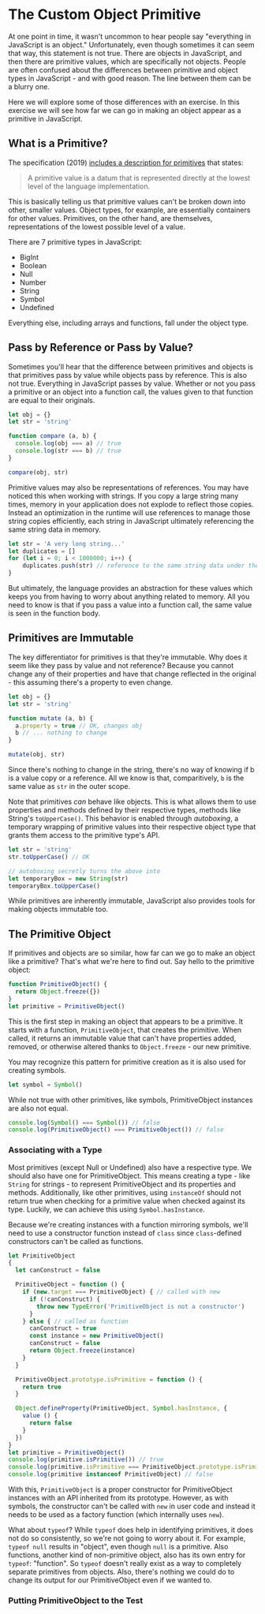 # The Custom Object Primitive

At one point in time, it wasn't uncommon to hear people say "everything in JavaScript is an object."  Unfortunately, even though sometimes it can seem that way, this statement is not true.  There are objects in JavaScript, and then there are primitive values, which are specifically not objects.  People are often confused about the differences between primitive and object types in JavaScript - and with good reason. The line between them can be a blurry one.

Here we will explore some of those differences with an exercise.  In this exercise we will see how far we can go in making an object appear as a primitive in JavaScript.

## What is a Primitive?

The specification (2019) [includes a description for primitives](http://www.ecma-international.org/ecma-262/10.0/index.html#sec-primitive-value) that states:

> A primitive value is a datum that is represented directly at the lowest level of the language implementation.

This is basically telling us that primitive values can't be broken down into other, smaller values.  Object types, for example, are essentially containers for other values.  Primitives, on the other hand, are themselves, representations of the lowest possible level of a value.

There are 7 primitive types in JavaScript:

* BigInt
* Boolean
* Null
* Number
* String
* Symbol
* Undefined

Everything else, including arrays and functions, fall under the object type.

## Pass by Reference or Pass by Value?

Sometimes you'll hear that the difference between primitives and objects is that primitives pass by value while objects pass by reference.  This is also not true.  Everything in JavaScript passes by value.  Whether or not you pass a primitive or an object into a function call, the values given to that function are equal to their originals.

```javascript
let obj = {}
let str = 'string'

function compare (a, b) {
  console.log(obj === a) // true
  console.log(str === b) // true
}

compare(obj, str)
```

Primitive values may also be representations of references.  You may have noticed this when working with strings.  If you copy a large string many times, memory in your application does not explode to reflect those copies.  Instead an optimization in the runtime will use references to manage those string copies efficiently, each string in JavaScript ultimately referencing the same string data in memory.

```javascript
let str = 'A very long string...'
let duplicates = []
for (let i = 0; i < 1000000; i++) {
    duplicates.push(str) // reference to the same string data under the hood
}
```

But ultimately, the language provides an abstraction for these values which keeps you from having to worry about anything related to memory.  All you need to know is that if you pass a value into a function call, the same value is seen in the function body.

## Primitives are Immutable

The key differentiator for primitives is that they're immutable.  Why does it seem like they pass by value and not reference?  Because you cannot change any of their properties and have that change reflected in the original - this assuming there's a property to even change.

```javascript
let obj = {}
let str = 'string'

function mutate (a, b) {
  a.property = true // OK, changes obj
  b // ... nothing to change
}

mutate(obj, str)
```

Since there's nothing to change in the string, there's no way of knowing if b is a value copy or a reference.  All we know is that, comparitively, `b` is the same value as `str` in the outer scope.

Note that primitives _can_ behave like objects.  This is what allows them to use properties and methods defined by their respective types, methods like String's `toUpperCase()`.  This behavior is enabled through _autoboxing_, a temporary wrapping of primitive values into their respective object type that grants them access to the primitive type's API.

```javascript
let str = 'string'
str.toUpperCase() // OK

// autoboxing secretly turns the above into
let temporaryBox = new String(str)
temporaryBox.toUpperCase()
```

While primitives are inherently immutable, JavaScript also provides tools for making objects immutable too.

## The Primitive Object

If primitives and objects are so similar, how far can we go to make an object like a primitive?  That's what we're here to find out. Say hello to the primitive object:

```javascript
function PrimitiveObject() {
  return Object.freeze({})
}
let primitive = PrimitiveObject()
```

This is the first step in making an object that appears to be a primitive.  It starts with a function, `PrimitiveObject`, that creates the primitive. When called, it returns an immutable value that can't have properties added, removed, or otherwise altered thanks to `Object.freeze` - our new primitive.

You may recognize this pattern for primitive creation as it is also used for creating symbols.

```javascript
let symbol = Symbol()
```

While not true with other primitives, like symbols, PrimitiveObject instances are also not equal.

```javascript
console.log(Symbol() === Symbol()) // false
console.log(PrimitiveObject() === PrimitiveObject()) // false
```

### Associating with a Type

Most primitives (except Null or Undefined) also have a respective type.  We should also have one for PrimitiveObject.  This means creating a type - like `String` for strings - to represent PrimitiveObject and its properties and methods.  Additionally, like other primitives, using `instanceOf` should not return true when checking for a primitive value when checked against its type.  Luckily, we can achieve this using `Symbol.hasInstance`.

Because we're creating instances with a function mirroring symbols, we'll need to use a constructor function instead of `class` since `class`-defined constructors can't be called as functions.

```javascript
let PrimitiveObject
{
  let canConstruct = false

  PrimitiveObject = function () {
    if (new.target === PrimitiveObject) { // called with new
      if (!canConstruct) {
        throw new TypeError('PrimitiveObject is not a constructor')
      }
    } else { // called as function
      canConstruct = true
      const instance = new PrimitiveObject()
      canConstruct = false
      return Object.freeze(instance)
    }
  }

  PrimitiveObject.prototype.isPrimitive = function () {
    return true
  }

  Object.defineProperty(PrimitiveObject, Symbol.hasInstance, {
    value () {
      return false
    }
  })
}
let primitive = PrimitiveObject()
console.log(primitive.isPrimitive()) // true
console.log(primitive.isPrimitive === PrimitiveObject.prototype.isPrimitive) // true
console.log(primitive instanceof PrimitiveObject) // false
```

With this, `PrimitiveObject` is a proper constructor for PrimitiveObject instances with an API inherited from its prototype. However, as with symbols, the constructor can't be called with `new` in user code and instead it needs to be used as a factory function (which internally uses `new`).

What about `typeof`?  While `typeof` does help in identifying primitives, it does not do so consistently, so we're not going to worry about it.  For example, `typeof null` results in "object", even though `null` is a primitive.  Also functions, another kind of non-primitive object, also has its own entry for `typeof`: "function".  So `typeof` doesn't really exist as a way to completely separate primitives from objects.  Also, there's nothing we could do to change its output for our PrimitiveObject even if we wanted to.

### Putting PrimitiveObject to the Test

